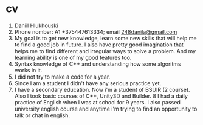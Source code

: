 # cv

1. Daniil Hlukhouski
2. Phone nomber: A1 +375447613334; email 248danila@gmail.com
3. My goal is to get new knowledge, learn some new skills that will help me to find a good job in future.
I also have pretty good imagination that helps me to find different and irregular ways to solve a problem. And my learning ability is one of my good features too.
4. Syntax knowledge of C++ and understanding how some algoritms works in it.
5. I did not try to make a code for a year.
6. Since I am a student I didn't have any serious practice yet.
7. I have a secondary education. Now i'm a student of BSUIR (2 course). Also I took basic courses of C++, Unity3D and Builder.
8 I had a daily practice of English when I was at school for 9 years. I also passed university english course and anytime i'm trying to find an opportunity to talk or chat in english.
